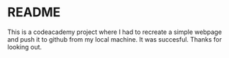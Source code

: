 # README

This is a codeacademy project where I had to recreate a simple webpage and push it to github from my local machine. It was succesful. Thanks for looking out. 

